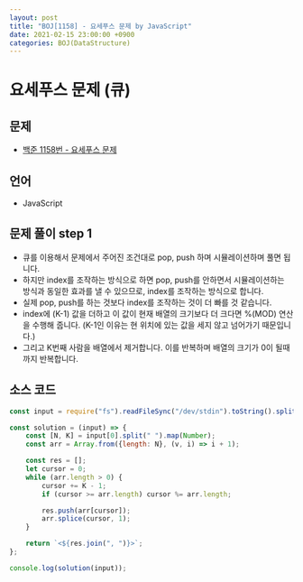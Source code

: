 ```yaml
---
layout: post
title: "BOJ[1158] - 요세푸스 문제 by JavaScript"
date: 2021-02-15 23:00:00 +0900
categories: BOJ(DataStructure)
---
```


# 요세푸스 문제 (큐)

## 문제

- [백준 1158번 - 요세푸스 문제](https://www.acmicpc.net/problem/1158)

## 언어

- JavaScript

## 문제 풀이 step 1

- 큐를 이용해서 문제에서 주어진 조건대로 pop, push 하며 시뮬레이션하며 풀면 됩니다.
- 하지만 index를 조작하는 방식으로 하면 pop, push를 안하면서 시뮬레이션하는 방식과 동일한 효과를 낼 수 있으므로, index를 조작하는 방식으로 합니다.
- 실제 pop, push를 하는 것보다 index를 조작하는 것이 더 빠를 것 같습니다.
- index에 (K-1) 값을 더하고 이 값이 현재 배열의 크기보다 더 크다면 %(MOD) 연산을 수행해 줍니다. (K-1인 이유는 현 위치에 있는 값을 세지 않고 넘어가기 때문입니다.)
- 그리고 K번째 사람을 배열에서 제거합니다. 이를 반복하며 배열의 크기가 0이 될때까지 반복합니다.

## 소스 코드

```jsx
const input = require("fs").readFileSync("/dev/stdin").toString().split("\n");

const solution = (input) => {
	const [N, K] = input[0].split(" ").map(Number);
	const arr = Array.from({length: N}, (v, i) => i + 1);

	const res = [];
	let cursor = 0;
	while (arr.length > 0) {
		cursor += K - 1;
		if (cursor >= arr.length) cursor %= arr.length;

		res.push(arr[cursor]);
		arr.splice(cursor, 1);
	}

	return `<${res.join(", ")}>`;
};

console.log(solution(input));
```
